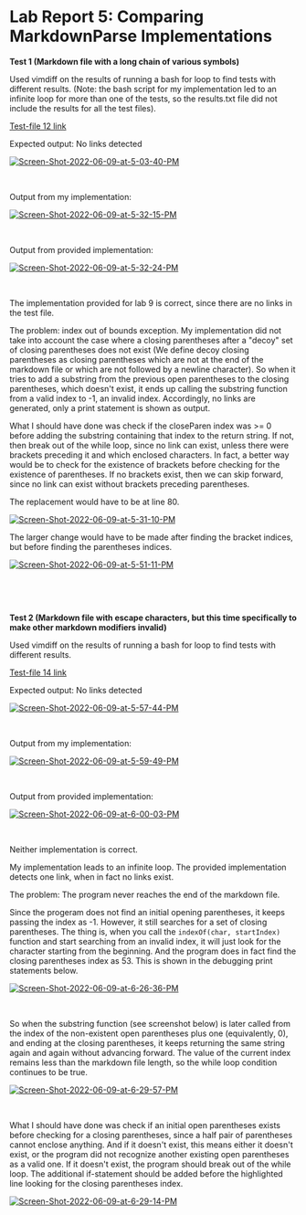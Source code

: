 # Lab Report 5: Comparing MarkdownParse Implementations 

**Test 1 (Markdown file with a long chain of various symbols)**

Used vimdiff on the results of running a bash for loop to find tests with different results. (Note: the bash script for my implementation led to an infinite loop for more than one of the tests, so the results.txt file did not include the results for all the test files).   

[Test-file 12 link](https://github.com/nidhidhamnani/markdown-parser/blob/main/test-files/12.md)

Expected output: No links detected

<a href="https://ibb.co/Qjw8sy1"><img src="https://i.ibb.co/JFJxXDM/Screen-Shot-2022-06-09-at-5-03-40-PM.png" alt="Screen-Shot-2022-06-09-at-5-03-40-PM" border="0"></a> 

&nbsp;

Output from my implementation:

<a href="https://imgbb.com/"><img src="https://i.ibb.co/vmqv4Gk/Screen-Shot-2022-06-09-at-5-32-15-PM.png" alt="Screen-Shot-2022-06-09-at-5-32-15-PM" border="0"></a>

&nbsp;

Output from provided implementation:

<a href="https://imgbb.com/"><img src="https://i.ibb.co/Wky9BKm/Screen-Shot-2022-06-09-at-5-32-24-PM.png" alt="Screen-Shot-2022-06-09-at-5-32-24-PM" border="0"></a>

&nbsp;


The implementation provided for lab 9 is correct, since there are no links in the test file.

The problem: index out of bounds exception.
My implementation did not take into account the case where a closing parentheses after a "decoy" set of closing parentheses does not exist (We define decoy closing parentheses as closing parentheses which are not at the end of the markdown file or which are not followed by a newline character). So when it tries to add a substring from the previous open parentheses to the closing parentheses, which doesn't exist, it ends up calling the substring function from a valid index to -1, an invalid index. Accordingly, no links are generated, only a print statement is shown as output.

What I should have done was check if the closeParen index was >= 0 before adding the substring containing that index to the return string. If not, then break out of the while loop, since no link can exist, unless there were brackets preceding it and which enclosed characters.
In fact, a better way would be to check for the existence of brackets before checking for the existence of parentheses. If no brackets exist, then we can skip forward, since no link can exist without brackets preceding parentheses. 

The replacement would have to be at line 80. 

<a href="https://ibb.co/v4TrL5c"><img src="https://i.ibb.co/d4V3k9f/Screen-Shot-2022-06-09-at-5-31-10-PM.png" alt="Screen-Shot-2022-06-09-at-5-31-10-PM" border="0"></a>

The larger change would have to be made after finding the bracket indices, but before finding the parentheses indices.

<a href="https://ibb.co/PrQjxtL"><img src="https://i.ibb.co/dfgMB7T/Screen-Shot-2022-06-09-at-5-51-11-PM.png" alt="Screen-Shot-2022-06-09-at-5-51-11-PM" border="0"></a>


&nbsp; 

&nbsp; 



**Test 2 (Markdown file with escape characters, but this time specifically to make other markdown modifiers invalid)**

Used vimdiff on the results of running a bash for loop to find tests with different results. 

[Test-file 14 link](https://github.com/nidhidhamnani/markdown-parser/blob/main/test-files/14.md)

Expected output: No links detected

<a href="https://ibb.co/p0y0KmP"><img src="https://i.ibb.co/Rvyv65S/Screen-Shot-2022-06-09-at-5-57-44-PM.png" alt="Screen-Shot-2022-06-09-at-5-57-44-PM" border="0"></a> 

&nbsp; 

Output from my implementation:

<a href="https://ibb.co/ZB2Sjt2"><img src="https://i.ibb.co/pfhQ7Gh/Screen-Shot-2022-06-09-at-5-59-49-PM.png" alt="Screen-Shot-2022-06-09-at-5-59-49-PM" border="0"></a>

&nbsp; 

Output from provided implementation: 

<a href="https://ibb.co/HYK2gZ6"><img src="https://i.ibb.co/QnJcm0L/Screen-Shot-2022-06-09-at-6-00-03-PM.png" alt="Screen-Shot-2022-06-09-at-6-00-03-PM" border="0"></a>

&nbsp; 

Neither implementation is correct. 

My implementation leads to an infinite loop. The provided implementation detects one link, when in fact no links exist.

The problem: The program never reaches the end of the markdown file.   

Since the progeram does not find an initial opening parentheses, it keeps passing the index as -1. However, it still searches for a set of closing parentheses. The thing is, when you call the `indexOf(char, startIndex)` function and start searching from an invalid index, it will just look for the character starting from the beginning. And the program does in fact find the closing parentheses index as 53. This is shown in the debugging print statements below. 

<a href="https://imgbb.com/"><img src="https://i.ibb.co/CsrM3hL/Screen-Shot-2022-06-09-at-6-26-36-PM.png" alt="Screen-Shot-2022-06-09-at-6-26-36-PM" border="0"></a>

&nbsp;

So when the substring function (see screenshot below) is later called from the index of the non-existent open parentheses plus one (equivalently, 0), and ending at the closing parentheses, it keeps returning the same string again and again without advancing forward. The value of the current index remains less than the markdown file length, so the while loop condition continues to be true. 

<a href="https://ibb.co/3v70LcC"><img src="https://i.ibb.co/cw1N7Qr/Screen-Shot-2022-06-09-at-6-29-57-PM.png" alt="Screen-Shot-2022-06-09-at-6-29-57-PM" border="0"></a>

&nbsp;

What I should have done was check if an initial open parentheses exists before checking for a closing parentheses, since a half pair of parentheses cannot enclose anything. And if it doesn't exist, this means either it doesn't exist, or the program did not recognize another existing open parentheses as a valid one. If it doesn't exist, the program should break out of the while loop. The additional if-statement should be added before the highlighted line looking for the closing parentheses index.

<a href="https://ibb.co/8YczhN2"><img src="https://i.ibb.co/fDv8cqt/Screen-Shot-2022-06-09-at-6-29-14-PM.png" alt="Screen-Shot-2022-06-09-at-6-29-14-PM" border="0"></a>


